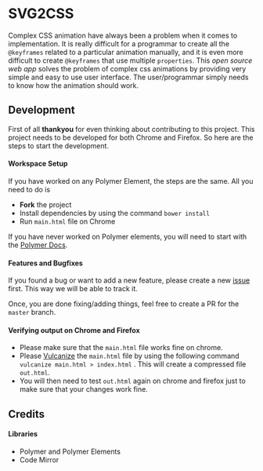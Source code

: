 # SVG2CSS

Complex CSS animation have always been a problem when it comes to implementation. It is really difficult for a programmar to create all the `@keyframes` related to a particular animation manually, and it is even more difficult to create `@keyframes` that use multiple `properties`. This *open source web app* solves the problem of complex css animations by providing very simple and easy to use user interface. The user/programmar simply needs to know how the animation should work.

## Development

First of all **thankyou** for even thinking about contributing to this project. This project needs to be developed for both Chrome and Firefox. So here are the steps to start the development.

#### Workspace Setup

If you have worked on any Polymer Element, the steps are the same. All you need to do is

- **Fork** the project
- Install dependencies by using the command `bower install`
- Run `main.html` file on Chrome

If you have never worked on Polymer elements, you will need to start with the [Polymer Docs](https://www.polymer-project.org/1.0/docs/start/getting-the-code.html).

#### Features and Bugfixes

If you found a bug or want to add a new feature, please create a new [issue](https://github.com/prateekjadhwani/svg2css/issues/new) first. This way we will be able to track it.

Once, you are done fixing/adding things, feel free to create a PR for the `master` branch.

#### Verifying output on Chrome and Firefox

- Please make sure that the `main.html` file works fine on chrome.
- Please [Vulcanize](https://github.com/Polymer/vulcanize) the `main.html` file by using the following command `vulcanize main.html > index.html` . This will create a compressed file `out.html`.
- You will then need to test `out.html` again on chrome and firefox just to make sure that your changes work fine.



## Credits

#### Libraries

- Polymer and Polymer Elements
- Code Mirror
